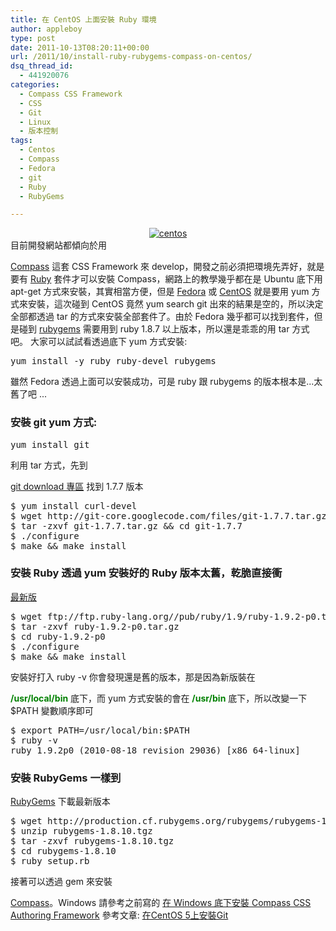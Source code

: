 ```yaml
---
title: 在 CentOS 上面安裝 Ruby 環境
author: appleboy
type: post
date: 2011-10-13T08:20:11+00:00
url: /2011/10/install-ruby-rubygems-compass-on-centos/
dsq_thread_id:
  - 441920076
categories:
  - Compass CSS Framework
  - CSS
  - Git
  - Linux
  - 版本控制
tags:
  - Centos
  - Compass
  - Fedora
  - git
  - Ruby
  - RubyGems

---
```

<div style="margin:0 auto; text-align:center">
  <a href="https://www.flickr.com/photos/appleboy/6239698353/" title="centos by appleboy46, on Flickr"><img src="https://i0.wp.com/farm7.static.flickr.com/6176/6239698353_3e6c99f692_o.png?resize=293%2C79&#038;ssl=1" alt="centos" data-recalc-dims="1" /></a>
</div> 目前開發網站都傾向於用 

<a href="http://compass-style.org" target="_blank">Compass</a> 這套 CSS Framework 來 develop，開發之前必須把環境先弄好，就是要有 <a href="http://www.ruby-lang.org/" target="_blank">Ruby</a> 套件才可以安裝 Compass，網路上的教學幾乎都在是 Ubuntu 底下用 apt-get 方式來安裝，其實相當方便，但是 <a href="http://fedoraproject.org/" target="_blank">Fedora</a> 或 <a href="http://www.centos.org/" target="_blank">CentOS</a> 就是要用 yum 方式來安裝，這次碰到 CentOS 竟然 yum search git 出來的結果是空的，所以決定全部都透過 tar 的方式來安裝全部套件了。由於 Fedora 幾乎都可以找到套件，但是碰到 <a href="http://rubygems.org/" target="_blank">rubygems</a> 需要用到 ruby 1.8.7 以上版本，所以還是乖乖的用 tar 方式吧。 大家可以試試看透過底下 yum 方式安裝: 

<pre class="brush: bash; title: ; notranslate" title="">yum install -y ruby ruby-devel rubygems</pre> 雖然 Fedora 透過上面可以安裝成功，可是 ruby 跟 rubygems 的版本根本是...太舊了吧 ... 

<!--more-->

### 安裝 git yum 方式: 

<pre class="brush: bash; title: ; notranslate" title="">yum install git</pre> 利用 tar 方式，先到 

<a href="http://code.google.com/p/git-core/downloads/list" target="_blank">git download 專區</a> 找到 1.7.7 版本 

<pre class="brush: bash; title: ; notranslate" title="">$ yum install curl-devel
$ wget http://git-core.googlecode.com/files/git-1.7.7.tar.gz
$ tar -zxvf git-1.7.7.tar.gz && cd git-1.7.7
$ ./configure
$ make && make install</pre>

### 安裝 Ruby 透過 yum 安裝好的 Ruby 版本太舊，乾脆直接衝

<a href="http://www.ruby-lang.org/zh_TW/downloads/" target="_blank">最新版</a> 

<pre class="brush: bash; title: ; notranslate" title="">$ wget ftp://ftp.ruby-lang.org//pub/ruby/1.9/ruby-1.9.2-p0.tar.gz
$ tar -zxvf ruby-1.9.2-p0.tar.gz
$ cd ruby-1.9.2-p0
$ ./configure 
$ make && make install</pre> 安裝好打入 ruby -v 你會發現還是舊的版本，那是因為新版裝在 

**<span style="color:green">/usr/local/bin</span>** 底下，而 yum 方式安裝的會在 **<span style="color:green">/usr/bin</span>** 底下，所以改變一下 $PATH 變數順序即可 

<pre class="brush: bash; title: ; notranslate" title="">$ export PATH=/usr/local/bin:$PATH
$ ruby -v
ruby 1.9.2p0 (2010-08-18 revision 29036) [x86_64-linux]
</pre>

### 安裝 RubyGems 一樣到 

<a href="http://rubygems.org/" target="_blank">RubyGems</a> 下載最新版本 

<pre class="brush: bash; title: ; notranslate" title="">$ wget http://production.cf.rubygems.org/rubygems/rubygems-1.8.10.tgz
$ unzip rubygems-1.8.10.tgz
$ tar -zxvf rubygems-1.8.10.tgz
$ cd rubygems-1.8.10
$ ruby setup.rb</pre> 接著可以透過 gem 來安裝 

<a href="http://compass-style.org/install/" target="_blank">Compass</a>。Windows 請參考之前寫的 <a href="http://blog.wu-boy.com/2011/10/install-compass-css-authoring-framework-on-windows/" target="_blank">在 Windows 底下安裝 Compass CSS Authoring Framework</a> 參考文章: <a href="http://www.liumin.name/20090406/installing-git-on-centos-5/" target="_blank">在CentOS 5上安裝Git</a>
